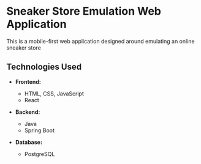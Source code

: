 # Sneaker Store Emulation Web Application

This is a mobile-first web application designed around emulating an online sneaker store

## Technologies Used

- **Frontend:**
  - HTML, CSS, JavaScript
  - React

- **Backend:**
  - Java
  - Spring Boot

- **Database:**
  - PostgreSQL
